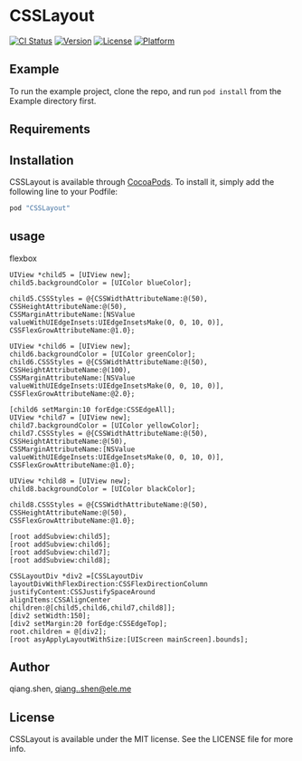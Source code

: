 # CSSLayout

[![CI Status](http://img.shields.io/travis/qiang.shen/CSSLayout.svg?style=flat)](https://travis-ci.org/qiang.shen/CSSLayout)
[![Version](https://img.shields.io/cocoapods/v/CSSLayout.svg?style=flat)](http://cocoapods.org/pods/CSSLayout)
[![License](https://img.shields.io/cocoapods/l/CSSLayout.svg?style=flat)](http://cocoapods.org/pods/CSSLayout)
[![Platform](https://img.shields.io/cocoapods/p/CSSLayout.svg?style=flat)](http://cocoapods.org/pods/CSSLayout)


## Example

To run the example project, clone the repo, and run `pod install` from the Example directory first.

## Requirements

## Installation

CSSLayout is available through [CocoaPods](http://cocoapods.org). To install
it, simply add the following line to your Podfile:

```ruby
pod "CSSLayout"
```

## usage

flexbox 

```objc
UIView *child5 = [UIView new];
child5.backgroundColor = [UIColor blueColor];

child5.CSSStyles = @{CSSWidthAttributeName:@(50),
CSSHeightAttributeName:@(50),
CSSMarginAttributeName:[NSValue valueWithUIEdgeInsets:UIEdgeInsetsMake(0, 0, 10, 0)],
CSSFlexGrowAttributeName:@1.0};

UIView *child6 = [UIView new];
child6.backgroundColor = [UIColor greenColor];
child6.CSSStyles = @{CSSWidthAttributeName:@(50),
CSSHeightAttributeName:@(100),
CSSMarginAttributeName:[NSValue valueWithUIEdgeInsets:UIEdgeInsetsMake(0, 0, 10, 0)],
CSSFlexGrowAttributeName:@2.0};

[child6 setMargin:10 forEdge:CSSEdgeAll];
UIView *child7 = [UIView new];
child7.backgroundColor = [UIColor yellowColor];
child7.CSSStyles = @{CSSWidthAttributeName:@(50),
CSSHeightAttributeName:@(50),
CSSMarginAttributeName:[NSValue valueWithUIEdgeInsets:UIEdgeInsetsMake(0, 0, 10, 0)],
CSSFlexGrowAttributeName:@1.0};

UIView *child8 = [UIView new];
child8.backgroundColor = [UIColor blackColor];

child8.CSSStyles = @{CSSWidthAttributeName:@(50),
CSSHeightAttributeName:@(50),
CSSFlexGrowAttributeName:@1.0};

[root addSubview:child5];
[root addSubview:child6];
[root addSubview:child7];
[root addSubview:child8];

CSSLayoutDiv *div2 =[CSSLayoutDiv layoutDivWithFlexDirection:CSSFlexDirectionColumn
justifyContent:CSSJustifySpaceAround
alignItems:CSSAlignCenter
children:@[child5,child6,child7,child8]];
[div2 setWidth:150];
[div2 setMargin:20 forEdge:CSSEdgeTop];
root.children = @[div2];
[root asyApplyLayoutWithSize:[UIScreen mainScreen].bounds];
```

## Author

qiang.shen, qiang..shen@ele.me

## License

CSSLayout is available under the MIT license. See the LICENSE file for more info.




